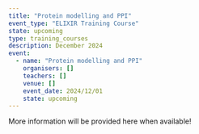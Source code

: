 ```yaml
---
title: "Protein modelling and PPI"
event_type: "ELIXIR Training Course"
state: upcoming
type: training_courses
description: December 2024
event:
  - name: "Protein modelling and PPI"
    organisers: []
    teachers: []
    venue: []
    event_date: 2024/12/01
    state: upcoming
---
```


More information will be provided here when available!
